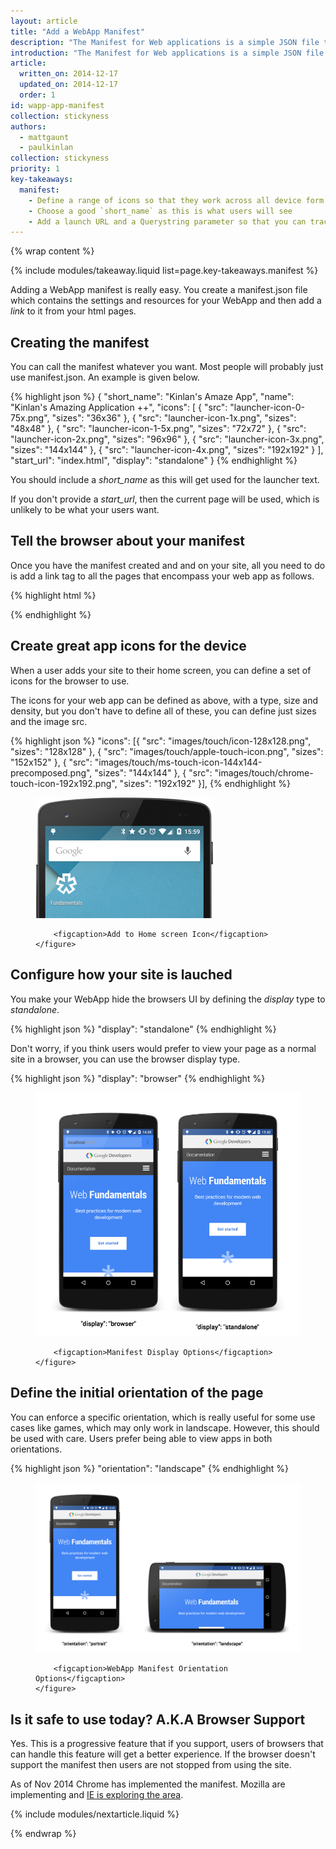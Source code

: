 ```yaml
---
layout: article
title: "Add a WebApp Manifest"
description: "The Manifest for Web applications is a simple JSON file that gives you, the developer, the ability to control how your app appears to the user in the areas that they would expect to see apps (for example the mobile home screen), direct what the user can launch and more importantly how they can launch it. In the future the manifest will give you even more control over your app, but right now we are just focusing on how your app can be launched."
introduction: "The Manifest for Web applications is a simple JSON file that gives you, the developer, the ability to control how your app appears to the user in the areas that they would expect to see apps (for example the mobile home screen), direct what the user can launch and more importantly how they can launch it. In the future the manifest will give you even more control over your app, but right now we are just focusing on how your app can be launched."
article:
  written_on: 2014-12-17
  updated_on: 2014-12-17
  order: 1
id: wapp-app-manifest
collection: stickyness
authors:
  - mattgaunt
  - paulkinlan
collection: stickyness
priority: 1
key-takeaways:
  manifest:
    - Define a range of icons so that they work across all device form factors
    - Choose a good `short_name` as this is what users will see
    - Add a launch URL and a Querystring parameter so that you can track how many users launch your app
---
```


{% wrap content %}

{% include modules/takeaway.liquid list=page.key-takeaways.manifest %}

Adding a WebApp manifest is really easy. You create a manifest.json
file which contains the settings and resources for your WebApp and
then add a *link* to it from your html pages.

## Creating the manifest

You can call the manifest whatever you want. Most people will probably just use manifest.json. An example is given below.

{% highlight json %}
{
  "short_name": "Kinlan's Amaze App",
  "name": "Kinlan's Amazing Application ++",
  "icons": [
    {
      "src": "launcher-icon-0-75x.png",
      "sizes": "36x36"
    },
    {
      "src": "launcher-icon-1x.png",
      "sizes": "48x48"
    },
    {
      "src": "launcher-icon-1-5x.png",
      "sizes": "72x72"
    },
    {
      "src": "launcher-icon-2x.png",
      "sizes": "96x96"
    },
    {
      "src": "launcher-icon-3x.png",
      "sizes": "144x144"
    },
    {
      "src": "launcher-icon-4x.png",
      "sizes": "192x192"
    }
  ],
  "start_url": "index.html",
  "display": "standalone"
}
{% endhighlight %}

You should include a *short_name* as this will get used for the launcher text.

If you don't provide a *start_url*, then the current page will be used, which is unlikely to be what your users want.

## Tell the browser about your manifest

Once you have the manifest created and and on your site, all you need to do is add a link tag to all the pages that encompass your web app as follows.

{% highlight html %}
<link rel="manifest" href="/manifest.json">
{% endhighlight %}

## Create great app icons for the device

When a user adds your site to their home screen, you can define a set of icons for the browser to use.

The icons for your web app can be defined as above, with a type, size and density, but you don't have to define all of these, you can define just sizes and the image src.

{% highlight json %}
"icons": [{
    "src": "images/touch/icon-128x128.png",
    "sizes": "128x128"
  }, {
    "src": "images/touch/apple-touch-icon.png",
    "sizes": "152x152"
  }, {
    "src": "images/touch/ms-touch-icon-144x144-precomposed.png",
    "sizes": "144x144"
  }, {
    "src": "images/touch/chrome-touch-icon-192x192.png",
    "sizes": "192x192"
  }],
{% endhighlight %}

<div class="clear g-wide--full">
    <figure>
        <img src="images/homescreen-icon.png" alt="Add to Home screen Icon">

        <figcaption>Add to Home screen Icon</figcaption>
    </figure>
</div>

<div class="clear"></div>

## Configure how your site is lauched

You make your WebApp hide the browsers UI by defining the *display* type to *standalone*.

{% highlight json %}
"display": "standalone"
{% endhighlight %}

Don't worry, if you think users would prefer to view your page as a normal site in a browser, you can use the browser display type.

{% highlight json %}
"display": "browser"
{% endhighlight %}

<div class="clear g-wide--full">
    <figure class="fluid">
        <img src="images/manifest-display-options.png" alt="web-app-capable">

        <figcaption>Manifest Display Options</figcaption>
    </figure>
</div>

<div class="clear"></div>

## Define the initial orientation of the page

You can enforce a specific orientation, which is really useful for some use cases like games, which may only work in landscape. However, this should be used with care. Users prefer being able to view apps in both orientations.

{% highlight json %}
"orientation": "landscape"
{% endhighlight %}

<div class="clear g-wide--full">
    <figure class="fluid">
        <img src="images/manifest-orientation-options.png" alt="WebApp Manifest Orientation Options">

        <figcaption>WebApp Manifest Orientation Options</figcaption>
    </figure>
</div>

<div class="clear"></div>

## Is it safe to use today? A.K.A Browser Support

Yes.  This is a progressive feature that if you support, users of browsers that can handle this feature will
get a better experience.  If the browser doesn't support the manifest then users are not stopped from using the
site.

As of Nov 2014 Chrome has implemented the manifest. Mozilla are implementing and [IE is exploring the area](https://status.modern.ie/webapplicationmanifest?term=manifest).

{% include modules/nextarticle.liquid %}

{% endwrap %}
